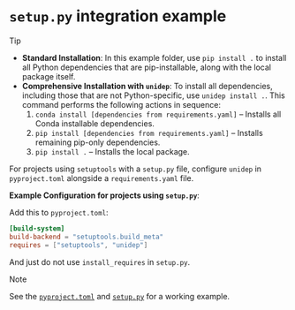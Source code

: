 # `setup.py` integration example

> [!TIP]
> - **Standard Installation**: In this example folder, use `pip install .` to install all Python dependencies that are pip-installable, along with the local package itself.
> - **Comprehensive Installation with `unidep`**: To install all dependencies, including those that are not Python-specific, use `unidep install .`. This command performs the following actions in sequence:
>   1. `conda install [dependencies from requirements.yaml]` – Installs all Conda installable dependencies.
>   2. `pip install [dependencies from requirements.yaml]` – Installs remaining pip-only dependencies.
>   3. `pip install .` – Installs the local package.

For projects using `setuptools` with a `setup.py` file, configure `unidep` in `pyproject.toml` alongside a `requirements.yaml` file.

**Example Configuration for projects using `setup.py`**:

Add this to `pyproject.toml`:

```toml
[build-system]
build-backend = "setuptools.build_meta"
requires = ["setuptools", "unidep"]
```

And just do not use `install_requires` in `setup.py`.

> [!NOTE]
> See the [`pyproject.toml`](pyproject.toml) and [`setup.py`](setup.py) for a working example.
